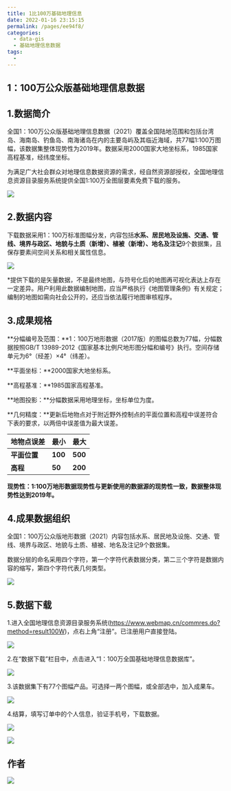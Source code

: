 ```yaml
---
title: 1比100万基础地理信息
date: 2022-01-16 23:15:15
permalink: /pages/ee94f8/
categories:
  - data-gis
  - 基础地理信息数据
tags:
  - 
---
```

## 1：100万公众版基础地理信息数据

## 1.数据简介

全国1：100万公众版基础地理信息数据（2021）覆盖全国陆地范围和包括台湾岛、海南岛、钓鱼岛、南海诸岛在内的主要岛屿及其临近海域，共77幅1:100万图幅，该数据集整体现势性为2019年。数据采用2000国家大地坐标系，1985国家高程基准，经纬度坐标。

为满足广大社会群众对地理信息数据资源的需求，经自然资源部授权，全国地理信息资源目录服务系统提供全国1:100万全图层要素免费下载的服务。

![](https://gitee.com/kitmyfaceplease/image_upload/raw/master/img/202201160902728.png)

## 2.数据内容

下载数据采用1：100万标准图幅分发，内容包括**水系、居民地及设施、交通、管线、境界与政区、地貌与土质（新增）、植被（新增）、地名及注记**9个数据集，且保存要素间空间关系和相关属性信息。

![](https://gitee.com/kitmyfaceplease/image_upload/raw/master/img/202201160839251.png)

*提供下载的是矢量数据，不是最终地图，与符号化后的地图再可视化表达上存在一定差异。用户利用此数据编制地图，应当严格执行《地图管理条例》有关规定；编制的地图如需向社会公开的，还应当依法履行地图审核程序。

## 3.成果规格

**分幅编号及范围：**1：100万地形数据（2017版）的图幅总数为77幅，分幅数据按照GB/T 13989-2012《国家基本比例尺地形图分幅和编号》执行。空间存储单元为6°（经差）×4°（纬差）。

**平面坐标：**2000国家大地坐标系。

**高程基准：**1985国家高程基准。

**地图投影：**分幅数据采用地理坐标，坐标单位为度。

**几何精度：**更新后地物点对于附近野外控制点的平面位置和高程中误差符合下表的要求，以两倍中误差值为最大误差。

| **地物点误差** | **最小** | **最大** |
| -------------- | -------- | -------- |
| **平面位置**   | **100**  | **500**  |
| **高程**       | **50**   | **200**  |

**现势性：**1:100万地形数据现势性与更新使用的数据源的现势性一致，数据整体**现势性达到2019年。**

## 4.成果数据组织

全国1：100万公众版地形数据（2021）内容包括水系、居民地及设施、交通、管线、境界与政区、地貌与土质、植被、地名及注记9个数据集。

数据分层的命名采用四个字符，第一个字符代表数据分类，第二三个字符是数据内容的缩写，第四个字符代表几何类型。

![](https://gitee.com/kitmyfaceplease/image_upload/raw/master/img/202201160902991.png)

## 5.数据下载

1.进入全国地理信息资源目录服务系统(https://www.webmap.cn/commres.do?method=result100W)，点右上角“注册”。已注册用户直接登陆。

![](https://gitee.com/kitmyfaceplease/image_upload/raw/master/img/202201160903581.png)

2.在“数据下载”栏目中，点击进入“1：100万全国基础地理信息数据库”。

![](https://gitee.com/kitmyfaceplease/image_upload/raw/master/img/202201160903218.png)

3.该数据集下有77个图幅产品。可选择一两个图幅，或全部选中，加入成果车。

![](https://gitee.com/kitmyfaceplease/image_upload/raw/master/img/202201160844818.png)

4.结算，填写订单中的个人信息，验证手机号，下载数据。 

![](https://gitee.com/kitmyfaceplease/image_upload/raw/master/img/202201160844534.png)

![](https://gitee.com/kitmyfaceplease/image_upload/raw/master/img/202201160845451.png)

## 作者

![](https://gitee.com/kitmyfaceplease/image_upload/raw/master/img/202201160853128.png)